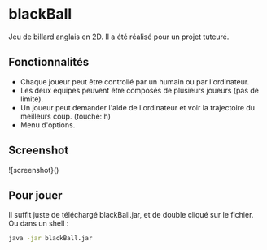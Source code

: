 blackBall
=========

Jeu de billard anglais en 2D. Il a été réalisé pour un projet tuteuré.

Fonctionnalités
---------------
   * Chaque joueur peut être controllé par un humain ou par l'ordinateur.
   * Les deux equipes peuvent être composés de plusieurs joueurs (pas de limite).
   * Un joueur peut demander l'aide de l'ordinateur et voir la trajectoire 
   du meilleurs coup. (touche: h)
   * Menu d'options.

Screenshot
----
![screenshot}()

Pour jouer
---
Il suffit juste de téléchargé blackBall.jar, et de double cliqué sur le fichier.
Ou dans un shell :
```bash
java -jar blackBall.jar
```
